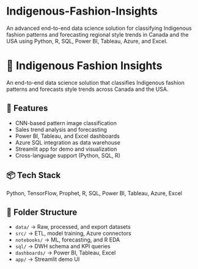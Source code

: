 # Indigenous-Fashion-Insights
An advanced end-to-end data science solution for classifying Indigenous fashion patterns and forecasting regional style trends in Canada and the USA using Python, R, SQL, Power BI, Tableau, Azure, and Excel.
# 🧵 Indigenous Fashion Insights

An end-to-end data science solution that classifies Indigenous fashion patterns and forecasts style trends across Canada and the USA.

## 🚀 Features

- CNN-based pattern image classification
- Sales trend analysis and forecasting
- Power BI, Tableau, and Excel dashboards
- Azure SQL integration as data warehouse
- Streamlit app for demo and visualization
- Cross-language support (Python, SQL, R)

## 📦 Tech Stack

Python, TensorFlow, Prophet, R, SQL, Power BI, Tableau, Azure, Excel

## 📁 Folder Structure

- `data/` → Raw, processed, and export datasets
- `src/` → ETL, model training, Azure connectors
- `notebooks/` → ML, forecasting, and R EDA
- `sql/` → DWH schema and KPI queries
- `dashboards/` → Power BI, Tableau, Excel
- `app/` → Streamlit demo UI
